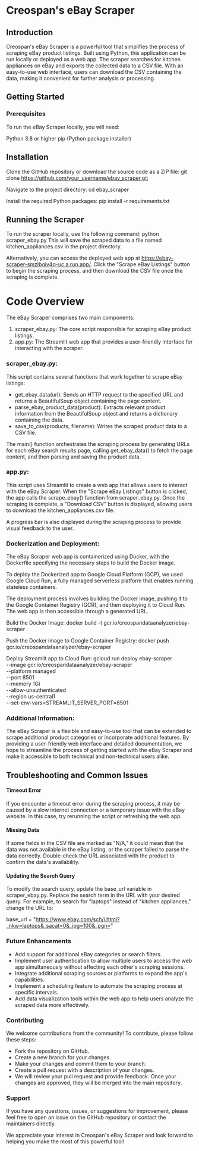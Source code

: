 # Creospan's eBay Scraper

## Introduction
Creospan's eBay Scraper is a powerful tool that simplifies the process of scraping eBay product listings. Built using Python, this application can be run locally or deployed as a web app. The scraper searches for kitchen appliances on eBay and exports the collected data to a CSV file. With an easy-to-use web interface, users can download the CSV containing the data, making it convenient for further analysis or processing.

## Getting Started
### Prerequisites
To run the eBay Scraper locally, you will need:

Python 3.8 or higher
pip (Python package installer)

## Installation
Clone the GitHub repository or download the source code as a ZIP file:
git clone https://github.com/your_username/ebay_scraper.git

Navigate to the project directory:
cd ebay_scraper

Install the required Python packages:
pip install -r requirements.txt

## Running the Scraper
To run the scraper locally, use the following command:
python scraper_ebay.py
This will save the scraped data to a file named kitchen_appliances.csv in the project directory.

Alternatively, you can access the deployed web app at https://ebay-scraper-smzlbqiv4q-uc.a.run.app/. Click the "Scrape eBay Listings" button to begin the scraping process, and then download the CSV file once the scraping is complete.

# Code Overview
The eBay Scraper comprises two main components:
1. scraper_ebay.py: The core script responsible for scraping eBay product listings.
2. app.py: The Streamlit web app that provides a user-friendly interface for interacting with the scraper.

### scraper_ebay.py:
This script contains several functions that work together to scrape eBay listings:
- get_ebay_data(url): Sends an HTTP request to the specified URL and returns a BeautifulSoup object containing the page content.
- parse_ebay_product_data(product): Extracts relevant product information from the BeautifulSoup object and returns a dictionary containing the data.
- save_to_csv(products, filename): Writes the scraped product data to a CSV file.

The main() function orchestrates the scraping process by generating URLs for each eBay search results page, calling get_ebay_data() to fetch the page content, and then parsing and saving the product data.

### app.py:
This script uses Streamlit to create a web app that allows users to interact with the eBay Scraper. When the "Scrape eBay Listings" button is clicked, the app calls the scrape_ebay() function from scraper_ebay.py. Once the scraping is complete, a "Download CSV" button is displayed, allowing users to download the kitchen_appliances.csv file.

A progress bar is also displayed during the scraping process to provide visual feedback to the user.

### Dockerization and Deployment:
The eBay Scraper web app is containerized using Docker, with the Dockerfile specifying the necessary steps to build the Docker image.

To deploy the Dockerized app to Google Cloud Platform (GCP), we used Google Cloud Run, a fully managed serverless platform that enables running stateless containers.

The deployment process involves building the Docker image, pushing it to the Google Container Registry (GCR), and then deploying it to Cloud Run. The web app is then accessible through a generated URL.

Build the Docker Image: docker build -t gcr.io/creospandataanalyzer/ebay-scraper .

Push the Docker image to Google Container Registry: docker push gcr.io/creospandataanalyzer/ebay-scraper

Deploy Streamlit app to Cloud Run:
gcloud run deploy ebay-scraper \
  --image gcr.io/creospandataanalyzer/ebay-scraper \
  --platform managed \
  --port 8501 \
  --memory 1Gi \
  --allow-unauthenticated \
  --region us-central1 \
  --set-env-vars=STREAMLIT_SERVER_PORT=8501

### Additional Information:
The eBay Scraper is a flexible and easy-to-use tool that can be extended to scrape additional product categories or incorporate additional features. By providing a user-friendly web interface and detailed documentation, we hope to streamline the process of getting started with the eBay Scraper and make it accessible to both technical and non-technical users alike.

## Troubleshooting and Common Issues
#### Timeout Error
If you encounter a timeout error during the scraping process, it may be caused by a slow internet connection or a temporary issue with the eBay website. In this case, try rerunning the script or refreshing the web app.
#### Missing Data
If some fields in the CSV file are marked as "N/A," it could mean that the data was not available in the eBay listing, or the scraper failed to parse the data correctly. Double-check the URL associated with the product to confirm the data's availability.
#### Updating the Search Query
To modify the search query, update the base_url variable in scraper_ebay.py. Replace the search term in the URL with your desired query. For example, to search for "laptops" instead of "kitchen appliances," change the URL to:

base_url = "https://www.ebay.com/sch/i.html?_nkw=laptops&_sacat=0&_ipg=100&_pgn="

### Future Enhancements
- Add support for additional eBay categories or search filters.
- Implement user authentication to allow multiple users to access the web app simultaneously without affecting each other's scraping sessions.
- Integrate additional scraping sources or platforms to expand the app's capabilities.
- Implement a scheduling feature to automate the scraping process at specific intervals.
- Add data visualization tools within the web app to help users analyze the scraped data more effectively.


### Contributing
We welcome contributions from the community! To contribute, please follow these steps:
- Fork the repository on GitHub.
- Create a new branch for your changes.
- Make your changes and commit them to your branch.
- Create a pull request with a description of your changes.
- We will review your pull request and provide feedback. Once your changes are approved, they will be merged into the main repository.

### Support
If you have any questions, issues, or suggestions for improvement, please feel free to open an issue on the GitHub repository or contact the maintainers directly.

We appreciate your interest in Creospan's eBay Scraper and look forward to helping you make the most of this powerful tool!
